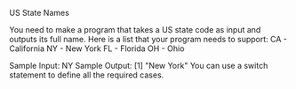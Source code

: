 US State Names


You need to make a program that takes a US state code as input and outputs its full name.
Here is a list that your program needs to support:
CA - California
NY - New York
FL - Florida
OH - Ohio

Sample Input:
NY
Sample Output:
[1] "New York"
You can use a switch statement to define all the required cases.
